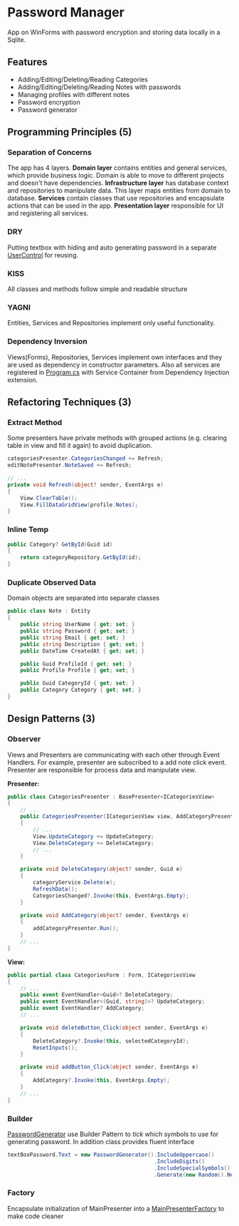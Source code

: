 # Password Manager

App on WinForms with password encryption and storing data locally in a Sqlite.

## Features

- Adding/Editing/Deleting/Reading Categories
- Adding/Editing/Deleting/Reading Notes with passwords
- Managing profiles with different notes
- Password encryption
- Password generator

## Programming Principles (5)

### Separation of Concerns

The app has 4 layers. **Domain layer** contains entities and general services, which provide business logic. Domain is able to move to different projects and doesn't have dependencies. **Infrastructure layer** has database context and repositories to manipulate data. This layer maps entities from domain to database. **Services** contain classes that use repositories and encapsulate actions that can be used in the app. **Presentation layer** responsible for UI and registering all services.

### DRY

Putting textbox with hiding and auto generating password in a separate [UserControl](Presentation/Views/PasswordInputUC.cs) for reusing.

### KISS

All classes and methods follow simple and readable structure

### YAGNI

Entities, Services and Repositories implement only useful functionality.

### Dependency Inversion

Views(Forms), Repositories, Services implement own interfaces and they are used as dependency in constructor parameters. Also all services are registered in [Program.cs](Presentation\Program.cs#L49-L73) with Service Container from Dependency Injection extension.

## Refactoring Techniques (3)

### Extract Method

Some presenters have private methods with grouped actions (e.g. clearing table in view and fill it again) to avoid duplication.

```c#
categoriesPresenter.CategoriesChanged += Refresh;
editNotePresenter.NoteSaved += Refresh;
```

```c#
// ...
private void Refresh(object? sender, EventArgs e)
{
    View.ClearTable();
    View.FillDataGridView(profile.Notes);
}
```

### Inline Temp

```c#
public Category? GetById(Guid id)
{
    return categoryRepository.GetById(id);
}
```

### Duplicate Observed Data

Domain objects are separated into separate classes

```c#
public class Note : Entity
{
    public string UserName { get; set; }
    public string Password { get; set; }
    public string Email { get; set; }
    public string Description { get; set; }
    public DateTime CreatedAt { get; set; }

    public Guid ProfileId { get; set; }
    public Profile Profile { get; set; }

    public Guid CategoryId { get; set; }
    public Category Category { get; set; }
}
```

## Design Patterns (3)

### Observer

Views and Presenters are communicating with each other through Event Handlers. For example, presenter are subscribed to a add note click event. Presenter are responsible for process data and manipulate view.

**Presenter:**

```c#
public class CategoriesPresenter : BasePresenter<ICategoriesView>
{
    // ...
    public CategoriesPresenter(ICategoriesView view, AddCategoryPresenter addCategoryPresenter, ICategoryService categoryService) : base(view)
    {
        // ...
        View.UpdateCategory += UpdateCategory;
        View.DeleteCategory += DeleteCategory;
        // ...
    }

    private void DeleteCategory(object? sender, Guid e)
    {
        categoryService.Delete(e);
        RefreshData();
        CategoriesChanged?.Invoke(this, EventArgs.Empty);
    }

    private void AddCategory(object? sender, EventArgs e)
    {
        addCategoryPresenter.Run();
    }
    // ...
}
```

**View:**

```c#
public partial class CategoriesForm : Form, ICategoriesView
{
    // ...
    public event EventHandler<Guid>? DeleteCategory;
    public event EventHandler<(Guid, string)>? UpdateCategory;
    public event EventHandler? AddCategory;
    // ...

    private void deleteButton_Click(object sender, EventArgs e)
    {
        DeleteCategory?.Invoke(this, selectedCategoryId);
        ResetInputs();
    }

    private void addButton_Click(object sender, EventArgs e)
    {
        AddCategory?.Invoke(this, EventArgs.Empty);
    }
    // ...
}
```

### Builder

[PasswordGenerator](Domain\PasswordGenerator.cs) use Builder Pattern to _tick_ which symbols to use for generating password. In addition class provides fluent interface

```c#
textBoxPassword.Text = new PasswordGenerator().IncludeUppercase()
                                              .IncludeDigits()
                                              .IncludeSpecialSymbols()
                                              .Generate(new Random().Next(8, 16));
```

### Factory

Encapsulate initialization of MainPresenter into a [MainPresenterFactory](Presentation\MainPresenterFactory.cs) to make code cleaner
